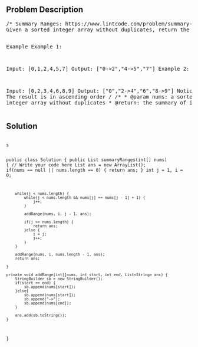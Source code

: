 <!--
<style>
  body { font-family: Arial, sans-serif; }
  .container { max-width: 200px; margin: 0 auto; padding: 10px; }
  .comment-block { background-color: #f9f9f9; padding: 10px; border-left: 5px solid #ccc; width: 200px; margin: 20px auto; overflow-wrap: break-word; white-space: pre-wrap; }
  .code-block { background-color: #f4f4f4; padding: 10px; border: 1px solid #ddd; width: 50%; margin: 20px auto; overflow-wrap: break-word; white-space: pre-wrap; }
</style>
-->

<div class='container'>
<h2>Problem Description</h2>
<div class='comment-block'>
<pre>
/* Summary Ranges: https://www.lintcode.com/problem/summary-ranges/description
Given a sorted integer array without duplicates, return the summary of its ranges.

Example
Example 1:

Input: [0,1,2,4,5,7]
Output: ["0->2","4->5","7"]
Example 2:

Input: [0,2,3,4,6,8,9]
Output: ["0","2->4","6","8->9"]
Notice
The result is in ascending order
*/
    /**
     * @param nums:  a sorted integer array without duplicates
     * @return: the summary of its ranges
     */
</pre>
</div>

<h2>Solution</h2>
<div class='code-block'>
<pre><code class='language-java'>
s

public class Solution {
    public List<String> summaryRanges(int[] nums) {
        // Write your code here
        List<String> ans = new ArrayList<String>();
        if(nums == null || nums.length == 0) {
            return ans;
        }
        int j = 1, i = 0;
        
        while(j < nums.length) {
            while(j < nums.length && nums[j] == nums[j - 1] + 1) {
                j++;
            }
            
            addRange(nums, i, j - 1, ans);
            
            if(j >= nums.length) {
                return ans;
            }else {
                i = j;
                j++;
            }
        }
        
        addRange(nums, i, nums.length - 1, ans);
        return ans;
        
    }
    
    private void addRange(int[]nums, int start, int end, List<String> ans) {
        StringBuilder sb = new StringBuilder();
        if(start == end) {
            sb.append(nums[start]);
        }else{
            sb.append(nums[start]);
            sb.append("->");
            sb.append(nums[end]);
        }

        ans.add(sb.toString());
    }
}</code></pre>
</div>
</div>
